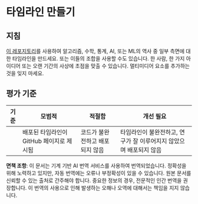 # 타임라인 만들기

## 지침

[이 레포지토리](https://github.com/Digital-Humanities-Toolkit/timeline-builder)를 사용하여 알고리즘, 수학, 통계, AI, 또는 ML의 역사 중 일부 측면에 대한 타임라인을 만드세요. 또는 이들의 조합을 사용할 수도 있습니다. 한 사람, 한 가지 아이디어 또는 오랜 기간의 사상에 초점을 맞출 수 있습니다. 멀티미디어 요소를 추가하는 것을 잊지 마세요.

## 평가 기준

| 기준     | 모범적                                          | 적절함                                | 개선 필요                                                  |
| -------- | ----------------------------------------------- | ------------------------------------- | ---------------------------------------------------------- |
|          | 배포된 타임라인이 GitHub 페이지로 제시됨        | 코드가 불완전하고 배포되지 않음       | 타임라인이 불완전하고, 연구가 잘 이루어지지 않았으며 배포되지 않음 |

**면책 조항**:
이 문서는 기계 기반 AI 번역 서비스를 사용하여 번역되었습니다. 정확성을 위해 노력하고 있지만, 자동 번역에는 오류나 부정확성이 있을 수 있습니다. 원본 문서를 신뢰할 수 있는 출처로 간주해야 합니다. 중요한 정보의 경우, 전문적인 인간 번역을 권장합니다. 이 번역의 사용으로 인해 발생하는 오해나 오역에 대해서는 책임을 지지 않습니다.